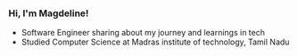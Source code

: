 <!--- Level 1: Simple bio and stats --->

### Hi, I'm Magdeline!

* Software Engineer sharing about my journey and learnings in tech<br/>
* Studied Computer Science at Madras institute of technology, Tamil Nadu<br/>
